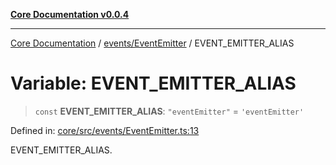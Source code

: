 [**Core Documentation v0.0.4**](../../../README.md)

***

[Core Documentation](../../../modules.md) / [events/EventEmitter](../README.md) / EVENT\_EMITTER\_ALIAS

# Variable: EVENT\_EMITTER\_ALIAS

> `const` **EVENT\_EMITTER\_ALIAS**: `"eventEmitter"` = `'eventEmitter'`

Defined in: [core/src/events/EventEmitter.ts:13](https://github.com/stonemjs/core/blob/4b1b931e44a5db2600109fa7ae2a8b532ed77730/src/events/EventEmitter.ts#L13)

EVENT_EMITTER_ALIAS.
